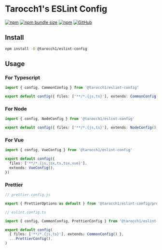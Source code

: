 # Tarocch1's ESLint Config

[![npm](https://img.shields.io/npm/v/@tarocch1/eslint-config)](https://www.npmjs.com/package/@tarocch1/eslint-config)
[![npm bundle size](https://img.shields.io/bundlephobia/min/@tarocch1/eslint-config)](https://bundlephobia.com/result?p=@tarocch1/eslint-config)
[![npm](https://img.shields.io/npm/dm/@tarocch1/eslint-config)](https://www.npmjs.com/package/@tarocch1/eslint-config)
[![GitHub](https://img.shields.io/github/license/tarocch1/eslint-config)](https://github.com/Tarocch1/eslint-config/blob/main/LICENSE)

## Install

```bash
npm install -D @tarocch1/eslint-config
```

## Usage

### For Typescript

```ts
import { config, CommonConfig } from '@tarocch1/eslint-config'

export default config({ files: ['**/*.{js,ts}'], extends: CommonConfig() })
```

### For Node

```ts
import { config, NodeConfig } from '@tarocch1/eslint-config'

export default config({ files: ['**/*.{js,ts}'], extends: NodeConfig() })
```

### For Vue

```ts
import { config, VueConfig } from '@tarocch1/eslint-config'

export default config({
  files: ['**/*.{js,jsx,ts,tsx,vue}'],
  extends: VueConfig(),
})
```

### Prettier

```ts
// prettier.config.js

export { PrettierOptions as default } from '@tarocch1/eslint-config/prettier'
```

```ts
// eslint.config.ts

import { config, CommonConfig, PrettierConfig } from '@tarocch1/eslint-config'

export default config(
  { files: ['**/*.{js,ts}'], extends: CommonConfig() },
  ...PrettierConfig(),
)
```
